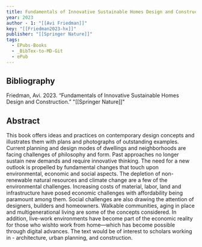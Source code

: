 ```yaml
---
title: Fundamentals of Innovative Sustainable Homes Design and Construction
year: 2023
author - 1: "[[Avi Friedman]]"
key: "[[Friedman2023-hx]]"
publisher: "[[Springer Nature]]"
tags:
  - EPubs-Books
  - _BibTex-to-MD-Git
  - ePub
---
```


## Bibliography
Friedman, Avi. 2023. “Fundamentals of Innovative Sustainable Homes Design and Construction.” "[[Springer Nature]]"

## Abstract
This book offers ideas and practices on contemporary design concepts and illustrates them with plans and photographs of outstanding examples. Current planning and design modes of dwellings and neighborhoods are facing challenges of philosophy and form. Past approaches no longer sustain new demands and require innovative thinking. The need for a new outlook is propelled by fundamental changes that touch upon environmental, economic and social aspects. The depletion of non-renewable natural resources and climate change are a few of the environmental challenges. Increasing costs of material, labor, land and infrastructure have posed economic challenges with affordability being paramount among them. Social challenges are also drawing the attention of designers, builders and homeowners. Walkable communities, aging in place and multigenerational living are some of the concepts considered. In addition, live-work environments have become part of the economic reality for those who wishto work from home—which has become possible through digital advances. The text would be of interest to scholars working in -  architecture, urban planning, and construction.